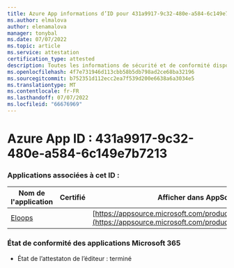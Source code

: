 ```yaml
---
title: Azure App informations d’ID pour 431a9917-9c32-480e-a584-6c149e7b7213
ms.author: elmalova
author: elenamalova
manager: tonybal
ms.date: 07/07/2022
ms.topic: article
ms.service: attestation
certification_type: attested
description: Toutes les informations de sécurité et de conformité disponibles pour 431a9917-9c32-480e-a584-6c149e7b7213.
ms.openlocfilehash: 4f7e731946d113cbb58b5db798ad2ce68ba32196
ms.sourcegitcommit: b752351d112ecc2ea7f539d200e6638a6a3034e5
ms.translationtype: MT
ms.contentlocale: fr-FR
ms.lasthandoff: 07/07/2022
ms.locfileid: "66676969"
---
```

# <a name="azure-app-id-431a9917-9c32-480e-a584-6c149e7b7213"></a>Azure App ID : 431a9917-9c32-480e-a584-6c149e7b7213


### <a name="apps-associated-with-this-id"></a>Applications associées à cet ID :
| **Nom de l'application** | **Certifié** | **Afficher dans AppSource** |
|--------------|---------------|-----------------------|
| [Eloops](../forward/WA200002287.md) |  | [https://appsource.microsoft.com/product/office/WA200002287](https://appsource.microsoft.com/product/office/WA200002287) |

### <a name="microsoft-365-app-compliance-status"></a>État de conformité des applications Microsoft 365
- État de l’attestaton de l’éditeur : terminé
